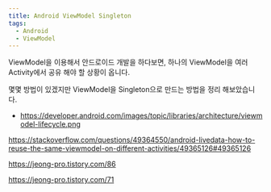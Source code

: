 ```yaml
---
title: Android ViewModel Singleton
tags:
  - Android
  - ViewModel
---
```


ViewModel을 이용해서 안드로이드 개발을 하다보면, 하나의 ViewModel을 여러 Activity에서 공유 해야 할 상황이 옵니다.

몇몇 방법이 있겠지만 ViewModel을 Singleton으로 만드는 방법을 정리 해보았습니다.

- https://developer.android.com/images/topic/libraries/architecture/viewmodel-lifecycle.png

https://stackoverflow.com/questions/49364550/android-livedata-how-to-reuse-the-same-viewmodel-on-different-activities/49365126#49365126

https://jeong-pro.tistory.com/86

https://jeong-pro.tistory.com/71
